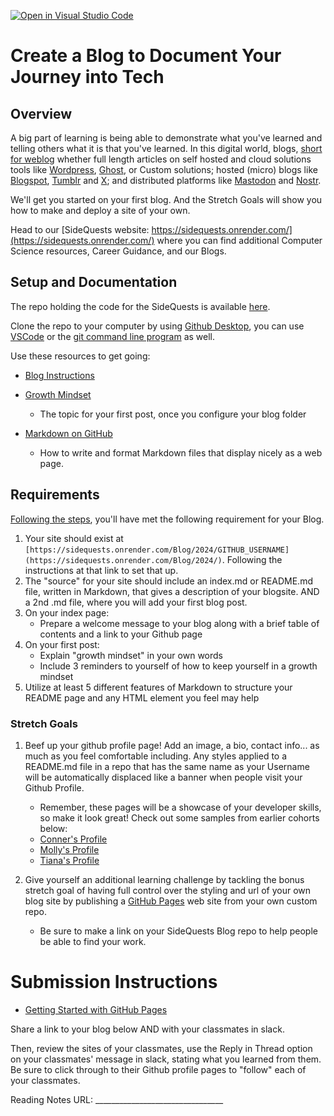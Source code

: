 [![Open in Visual Studio Code](https://classroom.github.com/assets/open-in-vscode-718a45dd9cf7e7f842a935f5ebbe5719a5e09af4491e668f4dbf3b35d5cca122.svg)](https://classroom.github.com/online_ide?assignment_repo_id=13643696&assignment_repo_type=AssignmentRepo)
# Create a Blog to Document Your Journey into Tech

## Overview

A big part of learning is being able to demonstrate what you've learned and telling others what it is that you've learned. 
In this digital world, blogs, [short for weblog](https://www.etymonline.com/word/blog#:~:text=blog%20%28n.%29%20%22online%20journal%2C%22%201998%2C%20short%20for%20weblog,from%20%28World%20Wide%29%20Web%20%28n.%29%20%2B%20log%20%28n.2%29.) whether full length articles on self hosted and cloud solutions tools like [Wordpress](https://wordpress.com/), [Ghost](https://ghost.org/), or Custom solutions; hosted (micro) blogs like [Blogspot](https://www.blogger.com/about/), [Tumblr](https://www.tumblr.com/) and [X](https://twitter.com/); and distributed platforms like [Mastodon](https://mastodon.social/) and [Nostr](https://nostr.com/).

We'll get you started on your first blog. And the Stretch Goals will show you how to make and deploy a site of your own.

Head to our [SideQuests website: https://sidequests.onrender.com/](https://sidequests.onrender.com/) where you can find additional Computer Science resources, Career Guidance, and our Blogs.

## Setup and Documentation

The repo holding the code for the SideQuests is available [here](https://github.com/CodeCrew-CodeSchool/SideQuests).  

Clone the repo to your computer by using [Github Desktop](https://docs.github.com/en/desktop/installing-and-authenticating-to-github-desktop/setting-up-github-desktop), you can use [VSCode](https://code.visualstudio.com/docs/sourcecontrol/overview) or the [git command line program](https://git-scm.com/downloads) as well.

Use these resources to get going:

- [Blog Instructions](https://sidequests.onrender.com/Blog/2024/)

- [Growth Mindset](https://www.atlassian.com/blog/inside-atlassian/growth-mindset)
    - The topic for your first post, once you configure your blog folder 
  
- [Markdown on GitHub](https://help.github.com/en/articles/basic-writing-and-formatting-syntax)
    - How to write and format Markdown files that display nicely as a web page.


## Requirements

[Following the steps](https://sidequests.onrender.com/Blog/2024/), you'll have met the following requirement for your Blog.

1. Your site should exist at `[https://sidequests.onrender.com/Blog/2024/GITHUB_USERNAME](https://sidequests.onrender.com/Blog/2024/)`. Following the instructions at that link to set that up.
1. The "source" for your site should include an index.md or README.md file, written in Markdown, that gives a description of your blogsite. AND a 2nd .md file, where you will add your first blog post.
1. On your index page:
    - Prepare a welcome message to your blog along with a brief table of contents and a link to your Github page 
1. On your first post:
    - Explain "growth mindset" in your own words
    - Include 3 reminders to yourself of how to keep yourself in a growth mindset
1. Utilize at least 5 different features of Markdown to structure your README page and any HTML element you feel may help


### Stretch Goals

1. Beef up your github profile page! Add an image, a bio, contact info... as much as you feel comfortable including. Any styles applied to a README.md file in a repo that has the same name as your Username will be automatically displaced like a banner when people visit your Github Profile.
    - Remember, these pages will be a showcase of your developer skills, so make it look great! Check out some samples from earlier cohorts below:
    - [Conner's Profile](https://github.com/connerkT/)
    - [Molly's Profile](https://github.com/MollyAP/)
    - [Tiana's Profile](https://github.com/TianaD/)
      
1. Give yourself an additional learning challenge by tackling the bonus stretch goal of having full control over the styling and url of your own blog site by publishing a [GitHub Pages](https://pages.github.com/) web site from your own custom repo.
    - Be sure to make a link on your SideQuests Blog repo to help people be able to find your work. 



# Submission Instructions

- [Getting Started with GitHub Pages](https://guides.github.com/features/pages/)

Share a link to your blog below AND with your classmates in slack.

Then, review the sites of your classmates, use the Reply in Thread option on your classmates' message in slack, stating what you learned from them. Be sure to click through to their Github profile pages to "follow" each of your classmates.

Reading Notes URL: ________________________________
